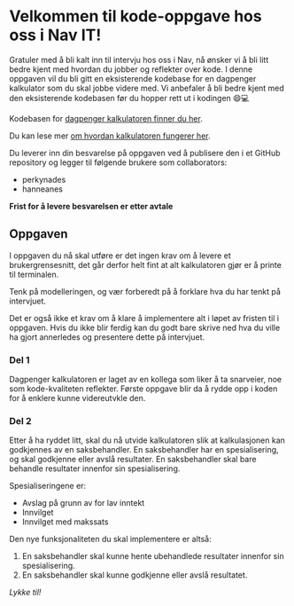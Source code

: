# Velkommen til kode-oppgave hos oss i Nav IT!

Gratuler med å bli kalt inn til intervju hos oss i Nav, nå ønsker vi å bli litt bedre kjent med hvordan
du jobber og reflekter over kode. I denne oppgaven vil du bli gitt en eksisterende kodebase for en dagpenger kalkulator som du skal
jobbe videre med. Vi anbefaler å bli bedre kjent med den eksisterende kodebasen før du hopper rett ut i kodingen 😄💻

Kodebasen for [dagpenger kalkulatoren finner du her](https://github.com/navikt/dagpenger-kalkulator).

Du kan lese mer [om hvordan kalkulatoren fungerer her](https://github.com/navikt/dagpenger-kalkulator/blob/main/README.md).

Du leverer inn din besvarelse på oppgaven ved å publisere den i et GitHub repository og legger til følgende
brukere som collaborators:
- perkynades
- hanneanes

**Frist for å levere besvarelsen er etter avtale**

## Oppgaven
I oppgaven du nå skal utføre er det ingen krav om å levere et brukergrensesnitt, det går derfor helt fint
at alt kalkulatoren gjør er å printe til terminalen. 

Tenk på modelleringen, og vær forberedt på å forklare hva du har tenkt på intervjuet.

Det er også ikke et krav om å klare å implementere alt i løpet av fristen til i oppgaven. Hvis du 
ikke blir ferdig kan du godt bare skrive ned hva du ville ha gjort annerledes og presentere dette på intervjuet.

### Del 1
Dagpenger kalkulatoren er laget av en kollega som liker å ta snarveier, noe som kode-kvaliteten reflekter. Første
oppgave blir da å rydde opp i koden for å enklere kunne videreutvkle den.

### Del 2
Etter å ha ryddet litt, skal du nå utvide kalkulatoren slik at kalkulasjonen kan godkjennes av en saksbehandler.
En saksbehandler har en spesialisering, og skal godkjenne eller avslå resultater. En saksbehandler skal bare 
behandle resultater innenfor sin spesialisering. 

Spesialiseringene er:
- Avslag på grunn av for lav inntekt
- Innvilget
- Innvilget med makssats

Den nye funksjonaliteten du skal implementere er altså:
1. En saksbehandler skal kunne hente ubehandlede resultater innenfor sin spesialisering.
2. En saksbehandler skal kunne godkjenne eller avslå resultatet.

_Lykke til!_
